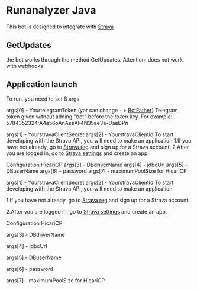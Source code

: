 # Runanalyzer Java 

This bot is designed to integrate with [Strava](https://www.strava.com)

## GetUpdates 

the bot works through the method GetUpdates. 
Attention: does not work with webhooks 


## Application launch
To run, you need to set 8 args

args[0] - YourtelegramToken (yor can change - > [BotFather](https://t.me/BotFather))
Telegram token given without adding "bot" before the token key. 
For example: 5784352324:A4в56oAпАввАk4N35ве3е-DавDPп


args[1] - YourstravaClientSecret
args[2] - YourstravaClientId
To start developing with the Strava API, you will need to make an application
1.If you have not already, go to [Strava reg](https://www.strava.com/register) and sign up for a Strava account.
2.After you are logged in, go to [Strava settings](https://www.strava.com/settings/api) and create an app.

Configuration  HicariCP
args[3] - DBdriverName 
args[4] - jdbcUrl
args[5] - DBuserName
args[6] - password
args[7] - maximumPoolSize for HicariCP

args[1] - YourstravaClientSecret 
args[2] - YourstravaClientId
To start developing with the Strava API, you will need to make an application

1.If you have not already, go to [Strava reg](https://www.strava.com/register) and sign up for a Strava account. 

2.After you are logged in, go to [Strava settings](https://www.strava.com/settings/api) and create an app.

Configuration  HicariCP

args[3] - DBdriverName 

args[4] - jdbcUrl

args[5] - DBuserName

args[6] - password

args[7] - maximumPoolSize for HicariCP

